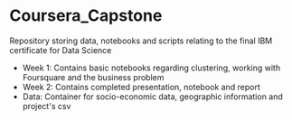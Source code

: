 # Coursera_Capstone
Repository storing data, notebooks and scripts relating to the final IBM certificate for Data Science
  - Week 1: Contains basic notebooks regarding clustering, working with Foursquare and the business problem
  - Week 2: Contains completed presentation, notebook and report
  - Data: Container for socio-economic data, geographic information and project's csv
